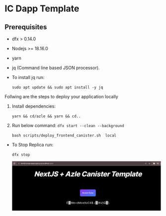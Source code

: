 # IC Dapp Template

## Prerequisites

- dfx > 0.14.0
- Nodejs >= 18.16.0
- yarn
- jq (Command line based JSON processor).
- To install jq run:

    `sudo apt update && sudo apt install -y jq`

Follwing are the steps to deploy your application locally

1. Install dependencies:

    `yarn && cd/azle && yarn && cd..`

2. Run below command:
    `dfx start --clean --background`

    `bash scripts/deploy_frontend_canister.sh  local`

- To Stop Replica run:

   `dfx stop`

   ![Image](public/image.png)
